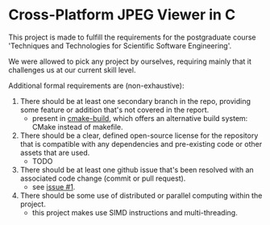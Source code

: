 # Cross-Platform JPEG Viewer in C

This project is made to fulfill the requirements for the postgraduate course 'Techniques and Technologies for Scientific Software Engineering'.

We were allowed to pick any project by ourselves, requiring mainly that it challenges us at our current skill level.

Additional formal requirements are (non-exhaustive):
1. There should be at least one secondary branch in the repo, providing some feature or addition that's not covered in the report.
   - present in [cmake-build](https://github.com/slaide/c-rt/tree/cmake-build), which offers an alternative build system: CMake instead of makefile.
2. There should be a clear, defined open-source license for the repository that is compatible with any dependencies and pre-existing code or other assets that are used.
    - TODO
3. There should be at least one github issue that's been resolved with an associated code change (commit or pull request).
    - see [issue #1](https://github.com/slaide/c-rt/issues/1).
4. There should be some use of distributed or parallel computing within the project.
    - this project makes use SIMD instructions and multi-threading.
